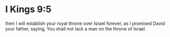 # I Kings 9:5

then I will establish your royal throne over Israel forever, as I promised David your father, saying, You shall not lack a man on the throne of Israel.
